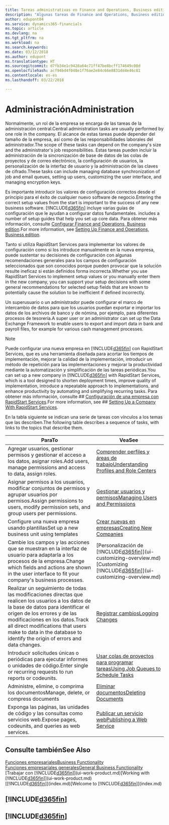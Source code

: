 ```yaml
---
title: Tareas administrativas en Finance and Operations, Business edition | Documentos de Microsoft
description: "Algunas tareas de Finance and Operations, Business edition requieren administración y configuración central. Consulte cuáles son aprenda y qué hacer."
author: edupont04
ms.service: dynamics365-financials
ms.topic: article
ms.devlang: na
ms.tgt_pltfrm: na
ms.workload: na
ms.search.keywords: 
ms.date: 03/12/2018
ms.author: edupont
ms.translationtype: HT
ms.sourcegitcommit: d7fb34e1c9428a64c71ff47be8bcff174649c00d
ms.openlocfilehash: acf94bd4f048e1f76ae2e84c66e8831dd4e46c81
ms.contentlocale: es-es
ms.lasthandoff: 03/22/2018

---
```

# <a name="administration"></a><span data-ttu-id="96f29-104">Administración</span><span class="sxs-lookup"><span data-stu-id="96f29-104">Administration</span></span>
<span data-ttu-id="96f29-105">Normalmente, un rol de la empresa se encarga de las tareas de la administración central.</span><span class="sxs-lookup"><span data-stu-id="96f29-105">Central administration tasks are usually performed by one role in the company.</span></span> <span data-ttu-id="96f29-106">El alcance de estas tareas puede depender del tamaño de la empresa, así como de las responsabilidades laborales del administrador.</span><span class="sxs-lookup"><span data-stu-id="96f29-106">The scope of these tasks can depend on the company's size and the administrator's job responsibilities.</span></span> <span data-ttu-id="96f29-107">Estas tareas pueden incluir la administración de la sincronización de base de datos de las colas de proyectos y de correo electrónico, la configuración de usuarios, la personalización de la interfaz de usuario y la administración de las claves de cifrado.</span><span class="sxs-lookup"><span data-stu-id="96f29-107">These tasks can include managing database synchronization of job and email queues, setting up users, customizing the user interface, and managing encryption keys.</span></span>  

<span data-ttu-id="96f29-108">Es importante introducir los valores de configuración correctos desde el principio para el éxito de cualquier nuevo software de negocio.</span><span class="sxs-lookup"><span data-stu-id="96f29-108">Entering the correct setup values from the start is important to the success of any new business software.</span></span> [!INCLUDE[d365fin](includes/d365fin_md.md)]<span data-ttu-id="96f29-109"> incluye varias guías de configuración que le ayudan a configurar datos fundamentales.</span><span class="sxs-lookup"><span data-stu-id="96f29-109"> includes a number of setup guides that help you set up core data.</span></span> <span data-ttu-id="96f29-110">Para obtener más información, consulte [Configurar Finance and Operations, Business edition](setup.md).</span><span class="sxs-lookup"><span data-stu-id="96f29-110">For more information, see [Setting Up Finance and Operations, Business edition](setup.md).</span></span>

<span data-ttu-id="96f29-111">Tanto si utiliza RapidStart Services para implementar los valores de configuración como si los introduce manualmente en la nueva empresa, puede sustentar su decisiones de configuración con algunas recomendaciones generales para los campos de configuración seleccionados que son conocidos porque pueden provocar que la solución resulte ineficaz si están definidos forma incorrecta.</span><span class="sxs-lookup"><span data-stu-id="96f29-111">Whether you use RapidStart Services to implement setup values or you manually enter them in the new company, you can support your setup decisions with some general recommendations for selected setup fields that are known to potentially cause the solution to be inefficient if defined incorrectly.</span></span>  

<span data-ttu-id="96f29-112">Un superusuario o un administrador puede configurar el marco de intercambio de datos para que los usuarios puedan exportar e importar los datos de los archivos de banco y de nómina, por ejemplo, para diferentes procesos de tesorería.</span><span class="sxs-lookup"><span data-stu-id="96f29-112">A super user or an administrator can set up the Data Exchange Framework to enable users to export and import data in bank and payroll files, for example for various cash management processes.</span></span>

> [!NOTE]
> <span data-ttu-id="96f29-113">Puede configurar una nueva empresa en [!INCLUDE[d365fin](includes/d365fin_md.md)] con RapidStart Services, que es una herramienta diseñada para acortar los tiempos de implementación, mejorar la calidad de la implementación, introducir un método de repetición para las implementaciones y mejorar la productividad mediante la automatización y simplificación de las tareas periódicas.</span><span class="sxs-lookup"><span data-stu-id="96f29-113">You can set up a new company in [!INCLUDE[d365fin](includes/d365fin_md.md)] with RapidStart Services, which is a tool designed to shorten deployment times, improve quality of implementation, introduce a repeatable approach to implementations, and enhance productivity by automating and simplifying recurring tasks.</span></span> <span data-ttu-id="96f29-114">Para obtener más información, consulte ## [Configuración de una empresa con RapidStart Services](admin-set-up-a-company-with-rapidstart.md).</span><span class="sxs-lookup"><span data-stu-id="96f29-114">For more information, see ## [Setting Up a Company With RapidStart Services](admin-set-up-a-company-with-rapidstart.md).</span></span>

<span data-ttu-id="96f29-115">En la tabla siguiente se indican una serie de tareas con vínculos a los temas que las describen.</span><span class="sxs-lookup"><span data-stu-id="96f29-115">The following table describes a sequence of tasks, with links to the topics that describe them.</span></span>   

|<span data-ttu-id="96f29-116">**Para**</span><span class="sxs-lookup"><span data-stu-id="96f29-116">**To**</span></span>|<span data-ttu-id="96f29-117">**Vea**</span><span class="sxs-lookup"><span data-stu-id="96f29-117">**See**</span></span>|  
|------------|-------------|  
|<span data-ttu-id="96f29-118">Agregar usuarios, gestionar permisos y gestionar el acceso a los datos, asignar roles.</span><span class="sxs-lookup"><span data-stu-id="96f29-118">Add users, manage permissions and access to data, assign roles.</span></span>|[<span data-ttu-id="96f29-119">Comprender perfiles y áreas de trabajo</span><span class="sxs-lookup"><span data-stu-id="96f29-119">Understanding Profiles and Role Centers</span></span>](admin-users-profiles-roles.md)|  
|<span data-ttu-id="96f29-120">Asignar permisos a los usuarios, modificar conjuntos de permisos y agrupar usuarios por permisos.</span><span class="sxs-lookup"><span data-stu-id="96f29-120">Assign permissions to users, modify permission sets, and group users per permissions.</span></span>|[<span data-ttu-id="96f29-121">Gestionar usuarios y permisos</span><span class="sxs-lookup"><span data-stu-id="96f29-121">Managing Users and Permissions</span></span>](ui-how-users-permissions.md)|
|<span data-ttu-id="96f29-122">Configure una nueva empresa usando plantillas</span><span class="sxs-lookup"><span data-stu-id="96f29-122">Set up a new business unit using templates</span></span>|[<span data-ttu-id="96f29-123">Crear nuevas en empresas</span><span class="sxs-lookup"><span data-stu-id="96f29-123">Creating New Companies</span></span>](about-new-company.md)|
| <span data-ttu-id="96f29-124">Cambie los campos y las acciones que se muestran en la interfaz de usuario para adaptarla a los procesos de la empresa.</span><span class="sxs-lookup"><span data-stu-id="96f29-124">Change which fields and actions are shown in the user interface to fit your company's business processes.</span></span> |<span data-ttu-id="96f29-125">[Personalización de [!INCLUDE[d365fin](includes/d365fin_md.md)]](ui-customizing-overview.md)</span><span class="sxs-lookup"><span data-stu-id="96f29-125">[Customizing [!INCLUDE[d365fin](includes/d365fin_md.md)]](ui-customizing-overview.md)</span></span> |
|<span data-ttu-id="96f29-126">Realizar un seguimiento de todas las modificaciones directas que realicen los usuarios a los datos de la base de datos para identificar el origen de los errores y de las modificaciones en los datos.</span><span class="sxs-lookup"><span data-stu-id="96f29-126">Track all direct modifications that users make to data in the database to identify the origin of errors and data changes.</span></span>|[<span data-ttu-id="96f29-127">Registrar cambios</span><span class="sxs-lookup"><span data-stu-id="96f29-127">Logging Changes</span></span>](across-log-changes.md)|  
|<span data-ttu-id="96f29-128">Introducir solicitudes únicas o periódicas para ejecutar informes o unidades de código.</span><span class="sxs-lookup"><span data-stu-id="96f29-128">Enter single or recurring requests to run reports or codeunits.</span></span>|[<span data-ttu-id="96f29-129">Usar colas de proyectos para programar tareas</span><span class="sxs-lookup"><span data-stu-id="96f29-129">Using Job Queues to Schedule Tasks</span></span>](admin-job-queues-schedule-tasks.md)|  
|<span data-ttu-id="96f29-130">Administre, elimine, o comprima los documentos</span><span class="sxs-lookup"><span data-stu-id="96f29-130">Manage, delete, or compress documents</span></span>|[<span data-ttu-id="96f29-131">Eliminar documentos</span><span class="sxs-lookup"><span data-stu-id="96f29-131">Deleting Documents</span></span>](admin-manage-documents.md)|  
|<span data-ttu-id="96f29-132">Exponga las páginas, las unidades de código y las consultas como servicios web.</span><span class="sxs-lookup"><span data-stu-id="96f29-132">Expose pages, codeunits, and queries as web services.</span></span>|[<span data-ttu-id="96f29-133">Publicar un servicio web</span><span class="sxs-lookup"><span data-stu-id="96f29-133">Publishing a Web Service</span></span>](across-how-publish-web-service.md)|

## <a name="see-also"></a><span data-ttu-id="96f29-134">Consulte también</span><span class="sxs-lookup"><span data-stu-id="96f29-134">See Also</span></span>
[<span data-ttu-id="96f29-135">Funciones empresariales</span><span class="sxs-lookup"><span data-stu-id="96f29-135">Business Functionality</span></span>](madeira-business-functionality.md)  
[<span data-ttu-id="96f29-136">Funciones empresariales generales</span><span class="sxs-lookup"><span data-stu-id="96f29-136">General Business Functionality</span></span>](ui-across-business-areas.md)  
<span data-ttu-id="96f29-137">[Trabajar con [!INCLUDE[d365fin](includes/d365fin_md.md)]](ui-work-product.md)</span><span class="sxs-lookup"><span data-stu-id="96f29-137">[Working with [!INCLUDE[d365fin](includes/d365fin_md.md)]](ui-work-product.md)</span></span>  
<span data-ttu-id="96f29-138">[[!INCLUDE[d365fin](includes/d365fin_md.md)]](index.md)</span><span class="sxs-lookup"><span data-stu-id="96f29-138">[Welcome to [!INCLUDE[d365fin](includes/d365fin_md.md)]](index.md)</span></span>  

## [!INCLUDE[d365fin](includes/free_trial_md.md)]  
## [!INCLUDE[d365fin](includes/training_link_md.md)]

